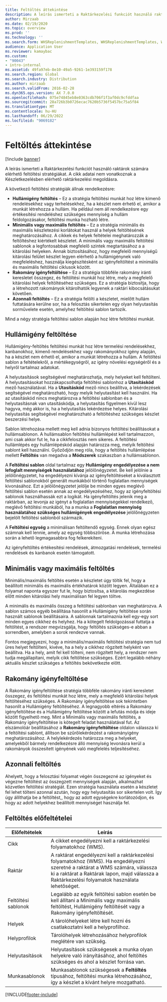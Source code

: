 ```yaml
---
title: Feltöltés áttekintése
description: A leírás ismerteti a Raktárkezelési funkciót használó raktárok számára elérhető feltöltési stratégiákat.
author: Mirzaab
ms.date: 02/19/2020
ms.topic: overview
ms.prod: ''
ms.technology: ''
ms.search.form: WHSReplenishmentTemplates, WHSReplenishmentTemplates, WHSInventFixedLocation, WHSRequestType
audience: Application User
ms.reviewer: kamaybac
ms.custom:
- "90043"
- intro-internal
ms.assetid: 49fa97eb-8e10-49a5-9261-1e393159f178
ms.search.region: Global
ms.search.industry: Distribution
ms.author: mirzaab
ms.search.validFrom: 2016-02-28
ms.dyn365.ops.version: AX 7.0.0
ms.openlocfilehash: 075e74845eb8e0363cdb706f1f3af0dc9cfddfaa
ms.sourcegitcommit: 28a726b3b0726ecac7620b5736f5457bc75a5f84
ms.translationtype: MT
ms.contentlocale: hu-HU
ms.lasthandoff: 06/29/2022
ms.locfileid: "9069182"
---
```

# <a name="replenishment-overview"></a>Feltöltés áttekintése

[!include [banner](../includes/banner.md)]

A leírás ismerteti a Raktárkezelési funkciót használó raktárok számára elérhető feltöltési stratégiákat. A cikk adatai nem vonatkoznak a Készletkezelésben elérhető raktárkezelési megoldásra.

A következő feltöltési stratégiák állnak rendelkezésre:

- **Hullámigény feltöltés** – Ez a stratégia feltöltési munkát hoz létre kimenő rendelésekhez vagy terhelésekhez, ha a készlet nem érhető el, amikor a munkát létrehozza a hullám. Ha például nem áll rendelkezésre egy értékesítési rendeléshez szükséges mennyiség a hullám feldolgozásakor, feltöltési munka hozható létre.
- **Minimális vagy maximális feltöltés** – Ez a stratégia minimális és maximális készletezési korlátokat használ a helyek feltöltésének meghatározásához. A cikkek és helyek feltételei meghatározzák a feltöltéshez kiértékelt készletet. A minimális vagy maximális feltöltési sablonok a legfontosabbak megfelelő szintek megtartásához a a kitárolási helyeken. Annak biztosításához, hogy megfelelő mennyiségű kitárolási felület készlet legyen elérhető a hullámigénynek való megfeleléshez, használja kiegészítésként az igényfeltöltést a minimális és maximális feltöltési ciklusok között.
- **Rakomány igényfeltöltése** – Ez a stratégia többféle rakomány iránti keresletet összegez, és feltöltési munkát hoz létre, mely a megfelelő kitárolási helyek feltöltéséhez szükséges. Ez a stratégia biztosítja, hogy a létrehozott rakományok kitárolhatók legyenek a raktári kibocsátásukat követően.
- **Azonnali feltöltés** – Ez a stratégia felölti a készletet, mielőtt hullám futtatására kerülne sor, ha a felosztás sikertelen egy olyan helyutasítás sorművelete esetén, amelyhez feltöltési sablon tartozik. 

Mind a négy stratégia feltöltési sablon alapján hoz létre feltöltési munkát.

## <a name="wave-demand-replenishment"></a>Hullámigény feltöltése
Hullámigény-feltöltés feltöltési munkát hoz létre termelési rendelésekhez, kanbanokhoz, kimenő rendelésekhez vagy rakományokhoz igény alapján, ha a készlet nem érhető el, amikor a munkát létrehozza a hullám. A feltöltési sablon a feltételekről, a mértékegységről, az igény növelési egységéről és a helyről tartalmaz adatokat. 

A helyutasítások segítségével meghatározhatja, mely helyeket kell feltölteni. A helyutasításokat hozzákapcsolhatja feltöltési sablonhoz a **Utasításkód** mező használatával. Ha a **Utasításkód** mező nincs beállítva, a lekérdezések segítségével meghatározható, hogy melyik helyutasítást kell használni. Ha az utasításkód nincs meghatározva a feltöltési sablonban és a helyutasításnak van utasításkódja, a helyutasítás figyelmen kívül lesz hagyva, még akkor is, ha a helyutasítás lekérdezése helyes. Kitárolási helyutasítás segítségével meghatározható a feltöltéshez szükséges készlet beszerzési helye. 

Sablon létrehozása mellett meg kell adnia bizonyos feltöltési beállításokat a hullámsablonon. A hullámsablon feltöltési hullámlépést kell tartalmazzon, ami csak akkor fut le, ha a cikkfelosztás nem sikeres. A feltöltési hullámlépés egy hullámlépéskód alapján határozza meg, melyik feltöltési sablont kell használni. Győződjön meg róla, hogy a feltöltés hullámlépése mellett **Feltöltés** van megadva a **Módszerek** szakaszban a hullámsablonon. 

A **Feltöltési sablon** oldal tartalmaz egy **Hullámigény engedélyezése a nem lefoglalt mennyiségek használatához** jelölőnégyzetet. Be kell jelölnie a jelölőnégyzetet, ha engedélyezni kívánja az igényfeltöltéseket a kiválasztott feltöltési sablonokból generált munkákból történő foglalatlan mennyiségek kivonásához. Ezt a jelölőnégyzetet jelölje be minden egyes meglévő feltöltési sablon esetén annak az engedélyezéséhez, hogy az igényfeltöltési sablonok használhassák ezt a logikát. Ha igényfeltöltés jelenik meg a raktárban, az levonja az igényt a foglalatlan mennyiségekkel rendelkező, meglévő feltöltési munkából, ha a munka a **Foglalatlan mennyiség használatához szükséges hullámigények engedélyezése** jelölőnégyzeten bejelölt feltöltési sablonból származik.

A **Feltöltési egység** a minimálisan feltöltendő egység. Ennek olyan egész számnak kell lennie, amely az egység többszöröse. A munka létrehozása során a lehető legmagasabbra fog felkerekíteni.

Az igényfeltöltés értékesítési rendelések, átmozgatási rendelések, termelési rendelések és kanbanok esetén támogatott. 

## <a name="minmax-replenishment"></a>Minimális vagy maximális feltöltés
Minimális/maximális feltöltés esetén a készletet úgy töltik fel, hogy a beállított minimális és maximális értékhatárok között legyen. Általában ez a folyamat naponta egyszer fut le, hogy biztosítsa, a kitárolás megkezdése előtt minden kitárolási hely maximálisan fel legyen töltve. 

A minimális és maximális összeg a feltöltési sablonban van meghatározva. A sablon számos egyéb beállítása hasonlít a Hullámigény feltöltése során használt sablonok beállításaira. A sablonnak tartalmaznia kell egy-egy sort minden egyes cikkhez és helyhez. Ha a kötegelt feldolgozással futtatja a feltöltést, a rendszer megvizsgálja, hogy feltöltés szükséges-e abban a sorrendben, amelyben a sorok rendezve vannak. 

Fontos megjegyezni, hogy a minimális/maximális feltöltési stratégia nem tud üres helyet feltölteni, kivéve, ha a hely a cikkhez rögzített helyként van beállítva. Ha a hely, amit fel kell tölteni, nem rögzített hely, a rendszer nem tudja megállapítani, melyik cikk feltöltése szükséges. Ezért legalább néhány aktuális készlet szükséges a feltöltés bekövetkezte előtt.

## <a name="load-demand-replenishment"></a>Rakomány igényfeltöltése
A Rakomány igényfeltöltése stratégia többféle rakomány iránti keresletet összegez, és feltöltési munkát hoz létre, mely a megfelelő kitárolási helyek feltöltéséhez szükséges. A Rakomány igényfeltöltése sok tekintetben hasonlít a Hullámigény feltöltéséhez. A legnagyobb eltérés a Rakomány igényfeltöltése és a Hullámigény feltöltése között a lefutás módja és ideje között figyelhető meg. Mint a Minimális vagy maximális feltöltés, a Rakomány igényfeltöltése is kötegelt feladat használatával fut. Az elszámolóár beállításához a **Rakomány igényfeltöltése** oldalon válassza ki a feltöltési sablont, állítson be szűrőlekérdezést a rakományigény meghatározásához. A helylekérdezés határozza meg a helyeket, amelyekből bármely rendelkezésre álló mennyiség levonásra kerül a rakományok összesített igényének való megfelelés teljesítéséhez.

## <a name="immediate-replenishment"></a>Azonnali feltöltés
Ahelyett, hogy a felosztási folyamat végén összegezné az igényeket és végezne feltöltést az összegzett mennyiségek alapján, alkalmazhat közvetlen feltöltési stratégiát. Ezen stratégia használata esetén a készletet fel lehet tölteni azonnal azután, hogy egy helyutasítás sor sikertelen volt. Így úgy állíthatja be a feltöltést,, hogy az adott egységekre korlátozódjon, és hogy az adott helyekhez beállított mennyiséget használja fel.

## <a name="replenishment-prerequisites"></a>Feltöltés előfeltételei

|      Előfeltételek       |                                                                                                                                Leírás                                                                                                                                 |
|-------------------------|----------------------------------------------------------------------------------------------------------------------------------------------------------------------------------------------------------------------------------------------------------------------------|
|          Cikk           |                                                                                                        A cikket engedélyezni kell a raktárkezelési folyamatokhoz (WMS).                                                                                                        |
|        Raktár        | A raktárat engedélyezni kell a raktárkezelési folyamatokhoz (WMS). Ha engedélyezni szeretné a raktárat a WMS számára, válassza ki a raktárat <strong></strong> a Raktárak lapon, <strong></strong> majd válassza a Raktárkezelési folyamatok használata lehetőséget. |
| Feltöltési sablonok |                                                                   Legalább az egyik feltöltési sablon esetén be kell állítani a Minimális vagy maximális feltöltést, Hullámigény feltöltését vagy a Rakomány igényfeltöltését.                                                                   |
|        Helyek        |                                                                                                       A tárolóhelyeket létre kell hozni és csatlakoztatni kell a helyprofilhoz.                                                                                                       |
|    Helyprofilok    |                                                                                                        Tárolóhelyek létrehozásához helyprofilok meglétére van szükség.                                                                                                        |
|   Helyutasítások   |                                                       Helyutasítások szükségesek a munka olyan helyekre való irányításához, ahol feltöltés szükséges és ahol a készlet forrása van.                                                        |
|     Munkasablonok      |                                                   Munkasablonok szükségesek a <strong>Feltöltés</strong> típusához, feltöltési munka létrehozásához, így a készlet a kívánt helyre mozgatható.                                                    |



[!INCLUDE[footer-include](../../includes/footer-banner.md)]